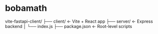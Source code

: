 # bobamath

vite-fastapi-client/
├── client/             ← Vite + React app
├── server/             ← Express backend
│   └── index.js
├── package.json        ← Root-level scripts

